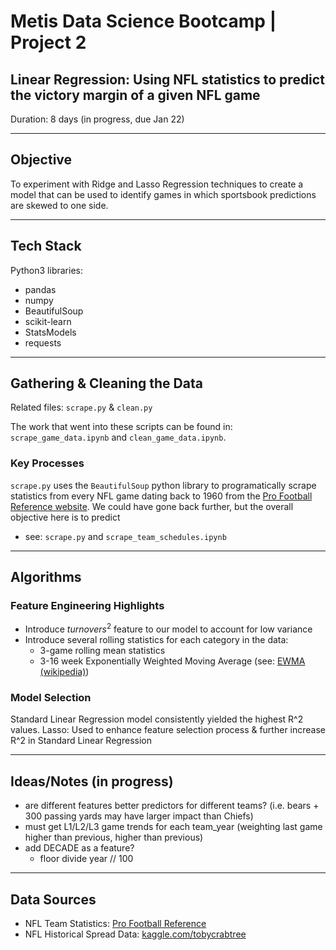 # Metis Data Science Bootcamp | Project 2

## Linear Regression: Using NFL statistics to predict the victory margin of a given NFL game

Duration: 8 days (in progress, due Jan 22)

---
## Objective

To experiment with Ridge and Lasso Regression techniques to create a model that can be used to identify games in which sportsbook predictions are skewed to one side.

---
## Tech Stack

Python3 libraries:
- pandas
- numpy
- BeautifulSoup
- scikit-learn
- StatsModels
- requests

---
## Gathering & Cleaning the Data

Related files: `scrape.py` & `clean.py`

The work that went into these scripts can be found in: `scrape_game_data.ipynb` and `clean_game_data.ipynb`.

### Key Processes

`scrape.py` uses the `BeautifulSoup` python library to programatically scrape statistics from every NFL game dating back to 1960 from the [Pro Football Reference website](pro-football-reference.com). We could have gone back further, but the overall objective here is to predict	
  * see: `scrape.py` and `scrape_team_schedules.ipynb`

---
## Algorithms

### Feature Engineering Highlights

* Introduce $turnovers^2$ feature to our model to account for low variance
* Introduce several rolling statistics for each category in the data:
  * 3-game rolling mean statistics 
  * 3-16 week Exponentially Weighted Moving Average (see: [EWMA (wikipedia)](https://en.wikipedia.org/wiki/Moving_average#Exponential%20moving%20average))

### Model Selection

Standard Linear Regression model consistently yielded the highest R^2 values. 
Lasso: Used to enhance feature selection process & further increase R^2 in Standard Linear Regression


---
## Ideas/Notes (in progress)

- are different features better predictors for different teams? (i.e. bears + 300 passing yards may have larger impact than Chiefs)
- must get L1/L2/L3 game trends for each team_year (weighting last game higher than previous, higher than previous)
- add DECADE as a feature?
	- floor divide year // 100

---
## Data Sources

- NFL Team Statistics: [Pro Football Reference](pro-football-reference.com)
- NFL Historical Spread Data: [kaggle.com/tobycrabtree](https://www.kaggle.com/tobycrabtree/nfl-scores-and-betting-data)

